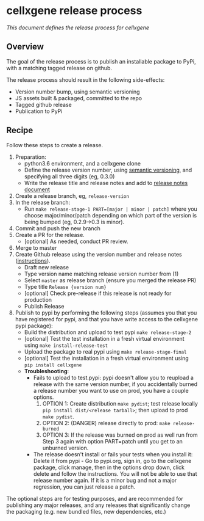 # cellxgene release process

_This document defines the release process for cellxgene_

## Overview

The goal of the release process is to publish an installable package
to PyPi, with a matching tagged release on github.

The release process should result in the following side-effects:

- Version number bump, using semantic versioning
- JS assets built & packaged, committed to the repo
- Tagged github release
- Publication to PyPi

## Recipe

Follow these steps to create a release.

1.  Preparation:
    - python3.6 environment, and a cellxgene clone
    - Define the release version number, using [semantic versioning](https://semver.org/),
      and specifying all three digits (eg, 0.3.0)
    - Write the release title and release notes and add to
      [release notes document](https://docs.google.com/document/d/1KnHwkYfhyWO5H8BDcMu7y3ogjvq5Yi4OwpmZ8DB6w0Y/edit)
2.  Create a release branch, eg, `release-version`
3.  In the release branch:
    - Run `make release-stage-1 PART=[major | minor | patch]` where you choose major/minor/patch depending on which part of the version
      is being bumped (eg, 0.2.9->0.3 is minor).
4.  Commit and push the new branch
5.  Create a PR for the release.
    - [optional] As needed, conduct PR review.
6.  Merge to master
7.  Create Github release using the version number and release notes
    ([instructions](https://help.github.com/articles/creating-releases/)).
    - Draft new release
    - Type version name matching release version number from (1)
    - Select `master` as release branch (ensure you merged the release PR)
    - Type title `Release {version num}`
    - [optional] Check pre-release if this release is not ready for production
    - Publish Release
8. Publish to pypi by performing the following steps (assumes you that you have registered for pypi, 
and that you have write access to the cellxgene pypi package):
    - Build the distribution and upload to test pypi `make release-stage-2`
    - [optional] Test the test installation in a fresh virtual environment using `make install-release-test`
    - Upload the package to real pypi using `make release-stage-final`
    - [optional] Test the installation in a fresh virtual environment using
      `pip install cellxgene`
    - **Troubleshooting**:
        - Fails to upload to test.pypi: pypi doesn't allow you to reupload a release with the same version number, 
        if you accidentally burned a release number you want to use on prod, you have a couple options. 
            1) OPTION 1: Create distribution `make pydist`; test release locally `pip install dist/<release tarball>`;
             then upload to prod `make pydist`. 
            2) OPTION 2: (DANGER) release directly to prod: `make release-burned`  
            3) OPTION 3: If the release was burned on prod as well run from Step 3 again with option
            PART=patch until you get to an unburned version.
        - The release doesn't install or fails your tests when you install it: Delete it from pypi - Go to pypi.org, sign in, 
        go to the cellxgene package, click manage, then in the options drop down, click delete and 
        follow the instructions. You will not be able to use that release number again. If it is a minor bug 
        and not a major regression, you can just release a patch. 
    

The optional steps are for testing purposes, and are recommended
for publishing any major releases, and any releases that significantly
change the packaging (e.g. new bundled files, new dependencies, etc.)
